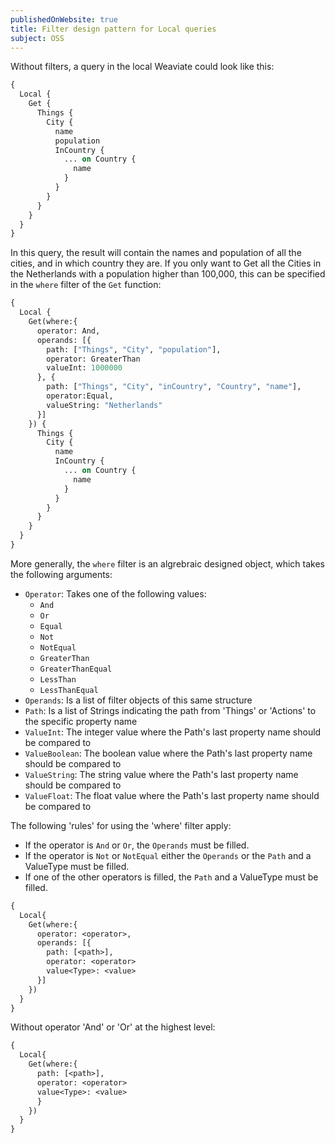 ```yaml
---
publishedOnWebsite: true
title: Filter design pattern for Local queries
subject: OSS
---
```


Without filters, a query in the local Weaviate could look like this:

``` graphql 
{
  Local {
    Get {
      Things {
        City {
          name
          population
          InCountry {
            ... on Country {
              name
            }
          }
        }
      }
    }
  }
}
```

In this query, the result will contain the names and population of all the cities, and in which country they are. If you only want to Get all the Cities in the Netherlands with a population higher than 100,000, this can be specified in the `where` filter of the `Get` function:

```graphql
{
  Local {
    Get(where:{
      operator: And,
      operands: [{
        path: ["Things", "City", "population"],
        operator: GreaterThan
        valueInt: 1000000
      }, {
        path: ["Things", "City", "inCountry", "Country", "name"],
        operator:Equal,
        valueString: "Netherlands"
      }]
    }) {
      Things {
        City {
          name
          InCountry {
            ... on Country {
              name
            }
          }
        }
      }
    }
  }
}
```

More generally, the `where` filter is an algrebraic designed object, which takes the following arguments:
- `Operator`: Takes one of the following values: 
  - `And`
  - `Or`
  - `Equal`
  - `Not`
  - `NotEqual`
  - `GreaterThan`
  - `GreaterThanEqual`
  - `LessThan`
  - `LessThanEqual`
- `Operands`: Is a list of filter objects of this same structure
- `Path`: Is a list of Strings indicating the path from 'Things' or 'Actions' to the specific property name
- `ValueInt`: The integer value where the Path's last property name should be compared to
- `ValueBoolean`: The boolean value where the Path's last property name should be compared to
- `ValueString`: The string value where the Path's last property name should be compared to
- `ValueFloat`: The float value where the Path's last property name should be compared to

The following 'rules' for using the 'where' filter apply:
- If the operator is `And` or `Or`, the `Operands` must be filled.
- If the operator is `Not` or `NotEqual` either the `Operands` or the `Path` and a ValueType must be filled.
- If one of the other operators is filled, the `Path` and a ValueType must be filled.

```graphql
{
  Local{
    Get(where:{
      operator: <operator>,
      operands: [{
        path: [<path>],
        operator: <operator>
        value<Type>: <value>
      }]
    })
  }
}
```

Without operator 'And' or 'Or' at the highest level:

```graphql
{
  Local{
    Get(where:{
      path: [<path>],
      operator: <operator>
      value<Type>: <value>
      }
    })
  }
}
```